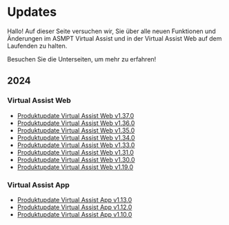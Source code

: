 # Updates 

Hallo! Auf dieser Seite versuchen wir, Sie über alle neuen Funktionen und Änderungen im ASMPT Virtual Assist und in der Virtual Assist Web auf dem Laufenden zu halten.

Besuchen Sie die Unterseiten, um mehr zu erfahren!

## 2024

### Virtual Assist Web
- [Produktupdate Virtual Assist Web v1.37.0](2024/product_update_control_suite_v1.37.0.de.md)
- [Produktupdate Virtual Assist Web v1.36.0](2024/product_update_control_suite_v1.36.0.de.md)
- [Produktupdate Virtual Assist Web v1.35.0](2024/product_update_control_suite_v1.35.0.de.md)
- [Produktupdate Virtual Assist Web v1.34.0](2024/product_update_control_suite_v1.34.0.de.md)
- [Produktupdate Virtual Assist Web v1.33.0](2024/product_update_control_suite_v1.33.0.de.md)
- [Produktupdate Virtual Assist Web v1.31.0](2024/product_update_control_suite_v1.31.0.de.md)
- [Produktupdate Virtual Assist Web v1.30.0](2024/product_update_control_suite_v1.30.0.de.md)
- [Produktupdate Virtual Assist Web v1.19.0](2024/product_update_control_suite_v1.19.0.de.md)

### Virtual Assist App
- [Produktupdate Virtual Assist App v1.13.0](2024/product_update_native_assistant_v1.13.0.de.md)
- [Produktupdate Virtual Assist App v1.12.0](2024/product_update_native_assistant_v1.12.0.de.md)
- [Produktupdate Virtual Assist App v1.10.0](2024/product_update_native_assistant_v1.10.0.de.md)
